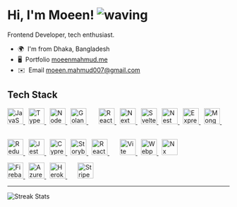 Hi, I'm Moeen! ![waving](https://user-images.githubusercontent.com/18350557/176309783-0785949b-9127-417c-8b55-ab5a4333674e.gif)
====================================================================================================================================

Frontend Developer, tech enthusiast.

* 🌍  I'm from Dhaka, Bangladesh
* 🖥️  Portfolio [moeenmahmud.me](http://www.moeenmahmud.me)
* ✉️  Email [moeen.mahmud007@gmail.com](mailto:moeen.mahmud007@gmail.com)

## Tech Stack

<div>
<!-- Languages -->
<p>
<a href="https://www.javascript.com/" target="_blank" rel="noreferrer">
<img src="https://skillicons.dev/icons?i=js" width="36" alt="JavaScript"/>
</a>
&nbsp;
<a href="https://www.typescriptlang.org/" target="_blank" rel="noreferrer">
<img src="https://skillicons.dev/icons?i=ts" width="36" alt="TypeScript"/>
</a>
&nbsp;
<a href="https://nodejs.org/en/" target="_blank" rel="noreferrer">
<img src="https://skillicons.dev/icons?i=nodejs" width="36" alt="Node JS"/>
</a>
&nbsp;
<a href="https://go.dev/" target="_blank" rel="noreferrer">
<img src="https://skillicons.dev/icons?i=go" width="36" alt="Golang"/>
</a>
&nbsp; &nbsp; &nbsp;
  
<!-- Frameworks -->
<a href="https://reactjs.org/" target="_blank" rel="noreferrer">
<img src="https://skillicons.dev/icons?i=react" width="36" alt="React JS"/>
</a>
&nbsp;
<a href="https://nextjs.org/docs" target="_blank" rel="noreferrer">
<img src="https://skillicons.dev/icons?i=nextjs" width="36" alt="Next JS"/>
</a>
&nbsp;
<a href="https://svelte.dev/" target="_blank" rel="noreferrer">
<img src="https://skillicons.dev/icons?i=svelte" width="36" alt="Svelte"/>
</a>
&nbsp;
<a href="https://nestjs.com" target="_blank" rel="noreferrer">
<img src="https://skillicons.dev/icons?i=nestjs" width="36" alt="Nest JS"/>
</a>
&nbsp;
<a href="https://expressjs.com" target="_blank" rel="noreferrer">
<img src="https://skillicons.dev/icons?i=express" width="36" alt="Express JS"/>
</a>
&nbsp;
<a href="https://www.mongodb.com/" target="_blank" rel="noreferrer">
<img src="https://skillicons.dev/icons?i=mongodb" width="36" alt="Mongo DB"/>
</a>
&nbsp; &nbsp; &nbsp;
<p>
  
<!-- Libraries -->
<p>
<a href="https://https://redux.js.org/" target="_blank" rel="noreferrer">
<img src="https://skillicons.dev/icons?i=redux" width="36" height="36" alt="Redux" />
</a>
&nbsp;
<a href="https://jestjs.io/" target="_blank" rel="noreferrer">
<img src="https://skillicons.dev/icons?i=jest" width="36" height="36" alt="Jest" />
</a>
&nbsp;
<a href="https://cyress.io/" target="_blank" rel="noreferrer">
<img src="https://github.com/cypress-io/cypress-icons/blob/master/src/icons/icon_128x128.png" width="36" height="36" alt="Cypress" />
</a>
&nbsp;
<a href="https://storybook.js.org/docs/" target="_blank" rel="noreferrer">
<img src="https://theideabureau-1d0ab.kxcdn.com/wp-content/uploads/2022/03/storybook-cover.png" width="36" height="36" alt="Storybook" />
</a>
&nbsp;
<a href="https://react-query-v3.tanstack.com/" target="_blank" rel="noreferrer">
<img src="https://static.codenary.co.kr/framework_logo/reactquery.png" width="36" height="36" alt="React Query" />
</a>
<!-- Technologies -->
&nbsp; &nbsp; &nbsp;
<a href="https://vitejs.dev/" target="_blank" rel="noreferrer">
<img src="https://skillicons.dev/icons?i=vite" width="36" height="36" alt="Vite" />
</a>
&nbsp;
<a href="https://webpack.js.org/" target="_blank" rel="noreferrer">
<img src="https://skillicons.dev/icons?i=webpack" width="36" height="36" alt="Webpack" />
</a> 
&nbsp;
<a href="https://nx.dev/" target="_blank" rel="noreferrer">
<img src="https://miro.medium.com/max/535/1*JOrlLNUDR7jisQJ81DTyLw.png" width="36" height="36" alt="Nx" />
</a> 
</p>
  
<p>
<a href="https://firebase.google.com/" target="_blank" rel="noreferrer">
<img src="https://skillicons.dev/icons?i=firebase" width="36" height="36" alt="Firebase" />
</a>
&nbsp;
<a href="https://azure.microsoft.com/" target="_blank" rel="noreferrer">
<img src="https://skillicons.dev/icons?i=azure" width="36" height="36" alt="Azure" />
</a>
&nbsp;
<a href="https://www.heroku.com/" target="_blank" rel="noreferrer">
<img src="https://skillicons.dev/icons?i=heroku" width="36" height="36" alt="Heroku" />
</a>
&nbsp; &nbsp; &nbsp;
<a href="https://stripe.com/" target="_blank" rel="noreferrer">
<img src="https://play-lh.googleusercontent.com/2PS6w7uBztfuMys5fgodNkTwTOE6bLVB2cJYbu5GHlARAK36FzO5bUfMDP9cEJk__cE" width="36" height="36" alt="Stripe" />
</a>
</p>
</div>

---

<!-- ### Let's connect

<p align="left">
<a href="https://www.github.com/moeen-mahmud" target="_blank" rel="noreferrer">
<img src="https://raw.githubusercontent.com/danielcranney/readme-generator/main/public/icons/socials/github.svg" width="32" height="32" /> </a> <a href="https://www.linkedin.com/in/moeen-mahmud" target="_blank" rel="noreferrer">
<img src="https://raw.githubusercontent.com/danielcranney/readme-generator/main/public/icons/socials/linkedin.svg" width="32" height="32" />
</a> <a href="https://www.twitter.com/moeen_mahmud" target="_blank" rel="noreferrer">
<img src="https://raw.githubusercontent.com/danielcranney/readme-generator/main/public/icons/socials/twitter.svg" width="32" height="32" />
</a> <a href="https://www.dev.to/moeenmahmud" target="_blank" rel="noreferrer">
<img src="https://raw.githubusercontent.com/danielcranney/readme-generator/main/public/icons/socials/devdotto.svg" width="32" height="32" />
</a> <a href="https://moeen-mahmud.hashnode.dev/.hashnode.dev" target="_blank" rel="noreferrer">
<img src="https://raw.githubusercontent.com/danielcranney/readme-generator/main/public/icons/socials/hashnode.svg" width="32" height="32" />
</a> <a href="http://www.medium.com/@moeen-mahmud" target="_blank" rel="noreferrer">
<img src="https://raw.githubusercontent.com/danielcranney/readme-generator/main/public/icons/socials/medium.svg" width="32" height="32" />
</a> <a href="https://www.stackoverflow.com/users/16439389/moeen" target="_blank" rel="noreferrer">
<img src="https://raw.githubusercontent.com/danielcranney/readme-generator/main/public/icons/socials/stackoverflow.svg" width="32" height="32" />
</a> 
</p> -->

<!-- Stats -->
<!--
![Top Langs](https://github-readme-stats.vercel.app/api/top-langs/?username=moeen-mahmud&layout=compact&theme=tokyonight)
-->

![Streak Stats](https://github-readme-streak-stats.herokuapp.com/?user=moeen-mahmud&stroke=ffffff&background=1c1917&ring=6366f1&fire=6366f1&currStreakNum=ffffff&currStreakLabel=6366f1&sideNums=ffffff&sideLabels=ffffff&dates=ffffff&hide_border=true)

<!-- 
[![Stats](https://github-readme-stats.vercel.app/api?username=moeen-mahmud&show_icons=true&theme=tokyonight)](https://github.com/moeen-mahmud/github-readme-stats)
-->
